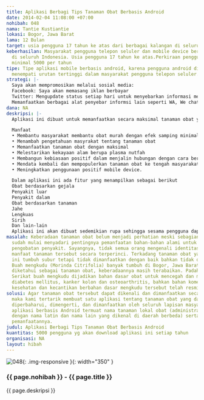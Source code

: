 ```yaml
---
title: Aplikasi Berbagi Tips Tanaman Obat Berbasis Android
date: 2014-02-04 11:08:00 +07:00
nohibah: 048
nama: Tantie Kustiantie
lokasi: Bogor, Jawa Barat
lama: 12 Bulan
target: usia pengguna 17 tahun ke atas dari berbagai kalangan di seluruh Indonesia
keberhasilan: Masyarakat pengguna telepon seluler dan mobile device berbasis Android
  di seluruh Indonesia. Usia pengguna 17 tahun ke atas.Perkiraan pengguna sejumlah
  minimal 5000 per tahun
tipe: Tipe aplikasi mobile berbasis android, karena pengguna android di Indonesia
  menempati urutan tertinggi dalam masyarakat pengguna telepon seluler.
strategi: |-
  Saya akan mempromosikan melalui sosial media:
  Facebook: Saya akan memasang iklan berbayar
  Twitter: Mengupdate status setiap hari untuk menyebarkan informasi mengenai aplikasi ini
  Memanfaatkan berbagai alat penyebar informsi lain seperti WA, We chat, Line, dsb
dana: NA
deskripsi: |-
  Aplikasi ini dibuat untuk memanfaatkan secara maksimal tanaman obat yang tersedia di Indonesia sehingga dapat membantu masyarakat mendapatkan obat yang murah, tepat, dengan efek sampingan minimal dan pada gilirannya dapat melestarikan kekayaan alam Indonesia.

  Manfaat
  • Membantu masyarakat membantu obat murah dengan efek samping minimal
  • Menambah pengetahuan masyrakat tentang tanaman obat
  • Memanfaatkan tanaman obat dengan maksimal
  • Melestarikan kekayaan alam berupa plasma nutfah
  • Membangun kebiasaan positif dalam menjalin hubungan dengan cara bertukar informasi positif dalam hal tanaman di seluruh pelosok Indonesia melalui media mobile device.
  • Mendata kembali dan mempopulerkan tanaman obat ke tengah masyarakat luas dengan cara relatif cepat
  • Meningkatkan penggunaan positif mobile device.

  Dalam aplikasi ini ada fitur yang menampilkan sebagai berikut
  Obat berdasarkan gejala
  Penyakit luar
  Penyakit dalam
  Obat berdasarkan tanaman
  Jahe
  Lengkuas
  Sirih
  Dan lain-lain
  Aplikasi ini akan dibuat sedemikian rupa sehingga sesama pengguna dapat saling berkomunikasi dan mengupdate tanaman obat di daerahnya masing-masing.
masalah: Keberadaan tanaman obat belum menjadi perhatian meski sebagian masyarakat
  sudah mulai menyadari pentingnya pemanfaatan bahan-bahan alami untuk kesehatan dan
  pengobatan penyakit. Sayangnya, tidak semua orang mengenali identitas, sifat, dan
  manfaat tanaman tersebut secara terperinci. Terkadang tanaman obat yang banyak gunanya
  ini tumbuh subur tetapi tidak dimanfaatkan dengan baik bahkan tidak dikenali. Misalnya,
  Buah mengkudu (Morinda Citrifolia) banyak tumbuh di Bogor, Jawa Barat meskipun sudah
  diketahui sebagai tanaman obat, keberadaannya masih terabaikan. Padahal, di Amerika
  Serikat buah mengkudu dijadikan bahan dasar obat untuk mencegah dan mengatasi candidiasis,
  diabetes mellitus, kanker kolon dan osteoarthritis, bahkan bahan komestik. Produk
  kesehatan dan kecantikan berbahan dasar mengkudu tersebut telah resmi dipatenkan.
solusi: Agar tanaman obat tersebut dapat dikenali dan dimanfaatkan secara maksimal
  maka kami tertarik membuat satu aplikasi tentang tanaman obat yang dapat diakses,
  diperbaharui, dimengerti, dan dimanfaatkan oleh seluruh lapisan masyarakat. Dalam
  aplikasi berbasis Android termuat nama tanaman lokal obat (administrator dapat menambahkan
  dengan nama latin dan nama lain yang dikenal di daerah berbeda) serta racikan dan
  pemanfaatannya.
judul: Aplikasi Berbagi Tips Tanaman Obat Berbasis Android
kuantitas: 5000 pengguna yg akan download aplikasi ini setiap tahun
organisasi: NA
layout: hibah
---
```


![048](/static/img/hibahcms/048.png){: .img-responsive }{: width="350" }

### {{ page.nohibah }} - {{ page.title }}

{{ page.deskripsi }}
